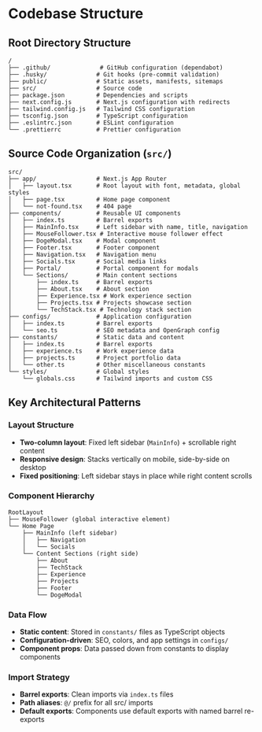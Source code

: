 # Codebase Structure

## Root Directory Structure
```
/
├── .github/              # GitHub configuration (dependabot)
├── .husky/              # Git hooks (pre-commit validation)
├── public/              # Static assets, manifests, sitemaps
├── src/                 # Source code
├── package.json         # Dependencies and scripts
├── next.config.js       # Next.js configuration with redirects
├── tailwind.config.js   # Tailwind CSS configuration
├── tsconfig.json        # TypeScript configuration
├── .eslintrc.json       # ESLint configuration
└── .prettierrc          # Prettier configuration
```

## Source Code Organization (`src/`)
```
src/
├── app/                 # Next.js App Router
│   ├── layout.tsx       # Root layout with font, metadata, global styles
│   ├── page.tsx         # Home page component
│   └── not-found.tsx    # 404 page
├── components/          # Reusable UI components
│   ├── index.ts         # Barrel exports
│   ├── MainInfo.tsx     # Left sidebar with name, title, navigation
│   ├── MouseFollower.tsx # Interactive mouse follower effect
│   ├── DogeModal.tsx    # Modal component
│   ├── Footer.tsx       # Footer component
│   ├── Navigation.tsx   # Navigation menu
│   ├── Socials.tsx      # Social media links
│   ├── Portal/          # Portal component for modals
│   └── Sections/        # Main content sections
│       ├── index.ts     # Barrel exports
│       ├── About.tsx    # About section
│       ├── Experience.tsx # Work experience section
│       ├── Projects.tsx # Projects showcase section
│       └── TechStack.tsx # Technology stack section
├── configs/             # Application configuration
│   ├── index.ts         # Barrel exports
│   └── seo.ts           # SEO metadata and OpenGraph config
├── constants/           # Static data and content
│   ├── index.ts         # Barrel exports
│   ├── experience.ts    # Work experience data
│   ├── projects.ts      # Project portfolio data
│   └── other.ts         # Other miscellaneous constants
└── styles/              # Global styles
    └── globals.css      # Tailwind imports and custom CSS
```

## Key Architectural Patterns

### Layout Structure
- **Two-column layout**: Fixed left sidebar (`MainInfo`) + scrollable right content
- **Responsive design**: Stacks vertically on mobile, side-by-side on desktop
- **Fixed positioning**: Left sidebar stays in place while right content scrolls

### Component Hierarchy
```
RootLayout
├── MouseFollower (global interactive element)
└── Home Page
    ├── MainInfo (left sidebar)
    │   ├── Navigation
    │   └── Socials  
    └── Content Sections (right side)
        ├── About
        ├── TechStack
        ├── Experience
        ├── Projects
        ├── Footer
        └── DogeModal
```

### Data Flow
- **Static content**: Stored in `constants/` files as TypeScript objects
- **Configuration-driven**: SEO, colors, and app settings in `configs/`
- **Component props**: Data passed down from constants to display components

### Import Strategy
- **Barrel exports**: Clean imports via `index.ts` files
- **Path aliases**: `@/` prefix for all src/ imports
- **Default exports**: Components use default exports with named barrel re-exports